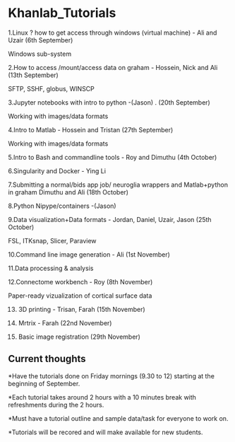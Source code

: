 # Khanlab_Tutorials

1.Linux ? how to get access through windows (virtual machine) - Ali and Uzair (6th September)

 Windows sub-system

2.How to access /mount/access data on graham - Hossein, Nick and Ali (13th September)

 SFTP, SSHF, globus, WINSCP

3.Jupyter notebooks with intro to python -(Jason) . (20th September)

 Working with images/data formats

4.Intro to Matlab - Hossein and Tristan (27th September)

 Working with images/data formats
 
5.Intro to Bash and commandline tools - Roy and Dimuthu (4th October)

6.Singularity and Docker - Ying Li

7.Submitting a normal/bids app job/ neuroglia wrappers and Matlab+python in graham  Dimuthu and Ali (18th October)

8.Python Nipype/containers -(Jason)

9.Data visualization+Data formats - Jordan, Daniel, Uzair, Jason (25th October)

 FSL, ITKsnap, Slicer, Paraview
 
10.Command line image generation - Ali (1st November)

11.Data processing & analysis

12.Connectome workbench - Roy (8th November)

 Paper-ready vizualization of cortical surface data

13. 3D printing - Trisan, Farah (15th November)

14. Mrtrix - Farah (22nd November)

15. Basic image registration (29th November)
 

## Current thoughts 

*Have the tutorials done on Friday mornings (9.30 to 12) starting at the beginning of September. 

*Each tutorial takes around 2 hours with a 10 minutes break with refreshments during the 2 hours.

*Must have a tutorial outline and sample data/task for everyone to work on.

*Tutorials will be recored and will make available for new students.
